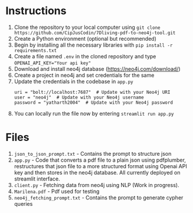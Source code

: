 # Instructions
1. Clone the repository to your local computer using ```git clone https://github.com/CipJusCodin/7Dliving-pdf-to-neo4j-tool.git```
2. Create a Python environment (optional but recommended)
3. Begin by installing all the necessary libraries with ```pip install -r requirements.txt```
4. Create a file named ```.env``` in the cloned repository and  type ```OPENAI_API_KEY="Your api key"```
5. Download and install neo4j database (https://neo4j.com/download/)
6. Create a project in neo4j and set credentials for the same
7. Update the credentials in the codebase in ```app.py```
   ```
   uri = "bolt://localhost:7687"  # Update with your Neo4j URI
   user = "neo4j"  # Update with your Neo4j username
   password = "yatharth2004"  # Update with your Neo4j password
   ```
8. You can locally run the file now by entering ```streamlit run app.py```


# Files
1. ```json_to_json_prompt.txt``` - Contains the prompt to structure json
2. ```app.py``` - Code that converts a pdf file to a plain json using pdfplumber, restructures that json file to a more structured format using Openai API key and then stores in the neo4j database. All currently deployed on streamlit interface.
3. ```client.py``` - Fetching data from neo4j using NLP (Work in progress).
4. ```Marilena.pdf``` - Pdf used for testing 
5. ```neo4j_fetching_prompt.txt``` - Contains the prompt to generate cypher queries 
